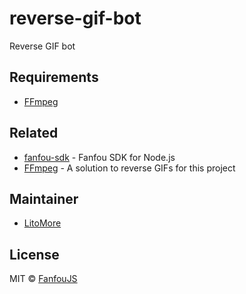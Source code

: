 # reverse-gif-bot

Reverse GIF bot

## Requirements

- [FFmpeg](https://github.com/FFmpeg/FFmpeg)

## Related

- [fanfou-sdk](https://github.com/LitoMore/fanfou-sdk-node) - Fanfou SDK for Node.js
- [FFmpeg](https://github.com/FFmpeg/FFmpeg) - A solution to reverse GIFs for this project

## Maintainer

- [LitoMore](https://github.com/LitoMore)

## License

MIT © [FanfouJS](https://github.com/fanfoujs)
